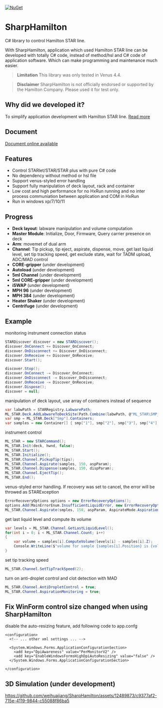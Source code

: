 [![NuGet](https://img.shields.io/badge/nuget-v0.1.0-blue)](https://www.nuget.org/packages/SharpHamilton/)
# SharpHamilton

C# library to control Hamilton STAR line. 

With SharpHamilton, application which used Hamilton STAR line can be developed with totally C# code, instead of method/hsl and C# code of application software. Which can make programming and maintenance much easier.


>**Limitation**
>This library was only tested in Venus 4.4.

>**Disclaimer**
>SharpHamilton is not officially endorsed or supported by the Hamilton Company. Please used it for test only.

## Why did we developed it?

To simplify application development with Hamilton STAR line. [Read more](WHY.md)

## Document

[Document online available](https://weihuajiang.github.io/SharpHamiltonDoc/)

## Features

* Control STARlet/STAR/STAR plus with pure C# code
* No dependency without method or hsl file
* Support venus-styled error handling
* Support fully manipulation of deck layout, rack and container
* Low cost and high performance for no HxRun running and no inter process communiation between application and COM in HxRun
* Run in windows xp/7/10/11

## Progress
* **Deck layout**: labware manipulation and volume computation
* **Master Module**: Initialize, Door, Firmware, Query carrier presence on deck
* **Arm**: movemet of dual arm
* **Channel**: Tip pickup, tip eject, aspirate, dispense, move, get last liquid level, set tip tracking speed, get exclude state, wait for TADM upload, ADC/MAD control
* **CORE-gripper** (under development)
* **Autoload** (under development)
* **5ml Channel** (under development)
* **5ml CORE-gripper** (under development)
* **iSWAP** (under development)
* **MPH 96** (under development)
* **MPH 384** (under development)
* **Heater Shaker** (under development)
* **Centrifuge** (under development)

## Example

monitoring instrument connection status

```csharp
STARDiscover discover = new STARDiscover();
discover.OnConnect += Discover_OnConnect;
discover.OnDisconnect += Discover_OnDisconnect;
discover.OnReceive += Discover_OnReceive;
discover.Start();

discover.Stop();
discover.OnConnect -= Discover_OnConnect;
discover.OnDisconnect -= Discover_OnDisconnect;
discover.OnReceive -= Discover_OnReceive;
discover.Dispose();
discover = null;
```

manipulation of deck layout, use array of containers instead of sequence
```csharp
var labwPath = STARRegistry.LabwarePath;
ML_STAR.Deck.AddLabwareToDeckSite(Path.Combine(labwPath, @"ML_STAR\SMP_CAR_32_12x75_A00.rck"), "1T-7", "Smp");
var smp = ML_STAR.Deck["Smp"].Containers;
var samples = new Container[] { smp["1"], smp["2"], smp["3"], smp["4"], smp["5"], smp["6"], smp["7"], smp["8"] };
```

instrument control
```csharp
ML_STAR = new STARCommand();
ML_STAR.Init(deck, hwnd, false);
ML_STAR.Start();
ML_STAR.Initialize();
ML_STAR.Channel.PickupTip(tips);
ML_STAR.Channel.Aspirate(samples, 150, aspParam);
ML_STAR.Channel.Dispense(samples, 150, dispParam);
ML_STAR.Channel.EjectTip();
ML_STAR.End();
```

venus-styled error handling. If recovery was set to cancel, the error will be throwed as STARException
```csharp
ErrorRecoveryOptions options = new ErrorRecoveryOptions();
options.Add(MainErrorEnum.InsufficientLiquidError, new ErrorRecoveryOption() { Recovery = RecoveryAction.Bottom });
ML_STAR.Channel.Aspirate(smples, 150, aspParam, AspirateMode.Aspiration, options);
```
get last liquid level and compute its volume
```csharp
var levels = ML_STAR.Channel.GetLastLiquidLevel();
for(int i = 0; i < ML_STAR.Channel.Count; i++)
{
    var volume = samples[i].ComputeVolume(levels[i] - samples[i].Z);
    Console.WriteLine($"volume for sample {samples[i].Position} is {volume}");
}
```
set tip tracking speed
```csharp
ML_STAR.Channel.SetTipTrackSpeed(2);
```
turn on anti-droplet control and clot detection with MAD
```csharp
ML_STAR.Channel.AntiDropletControl = true;
ML_STAR.Channel.AspirationMonitoring = true;
```

## Fix WinForm control size changed when using SharpHamilton

disable the auto-resizing feature, add following code to app.confg
```
<configuration>
  <!-- ... other xml settings ... -->

  <System.Windows.Forms.ApplicationConfigurationSection>
    <add key="DpiAwareness" value="PerMonitorV2" />
    <add key="EnableWindowsFormsHighDpiAutoResizing" value="false" />
  </System.Windows.Forms.ApplicationConfigurationSection>

</configuration>
```

## 3D Simulation (under development)


https://github.com/weihuajiang/SharpHamilton/assets/12489873/c9377af2-715e-4119-9844-c55088f86ba5

